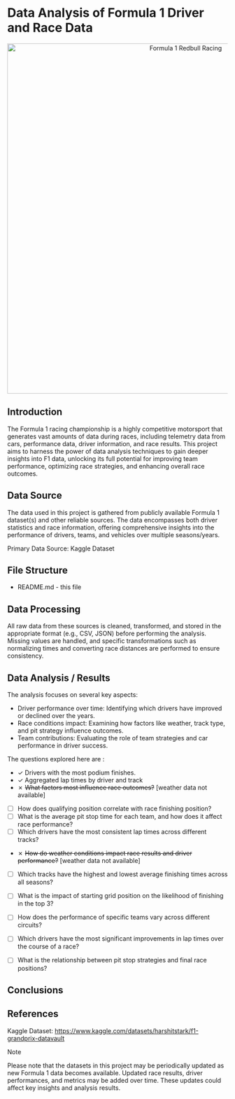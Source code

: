 # Data Analysis of Formula 1 Driver and Race Data
<p align="center">
<img width="800" alt="Formula 1 Redbull Racing" src="https://arcticwolf.com/wp-content/uploads/2024/03/rb20-front-simple.png">
</p>

## Introduction

The Formula 1 racing championship is a highly competitive motorsport that generates vast amounts of data during races, including telemetry data from cars, performance data, driver information, and race results. This project aims to harness the power of data analysis techniques to gain deeper insights into F1 data, unlocking its full potential for improving team performance, optimizing race strategies, and enhancing overall race outcomes.


## Data Source
The data used in this project is gathered from publicly available Formula 1 dataset(s) and other reliable sources. The data encompasses both driver statistics and race information, offering comprehensive insights into the performance of drivers, teams, and vehicles over multiple seasons/years.

Primary Data Source: Kaggle Dataset


## File Structure
- README.md - this file


## Data Processing
All raw data from these sources is cleaned, transformed, and stored in the appropriate format (e.g., CSV, JSON) before performing the analysis. Missing values are handled, and specific transformations such as normalizing times and converting race distances are performed to ensure consistency.



## Data Analysis / Results
The analysis focuses on several key aspects:

- Driver performance over time: Identifying which drivers have improved or declined over the years.
- Race conditions impact: Examining how factors like weather, track type, and pit strategy influence outcomes.
- Team contributions: Evaluating the role of team strategies and car performance in driver success.

The questions explored here are :
- &check; Drivers with the most podium finishes.
- &check; Aggregated lap times by driver and track
- &cross; ~~What factors most influence race outcomes?~~ [weather data not available]
- [ ] How does qualifying position correlate with race finishing position?
- [ ] What is the average pit stop time for each team, and how does it affect race performance?
- [ ] Which drivers have the most consistent lap times across different tracks?
- &cross; ~~How do weather conditions impact race results and driver performance?~~ [weather data not available]
- [ ] Which tracks have the highest and lowest average finishing times across all seasons?
- [ ] What is the impact of starting grid position on the likelihood of finishing in the top 3?
- [ ] How does the performance of specific teams vary across different circuits?
- [ ] Which drivers have the most significant improvements in lap times over the course of a race?
- [ ] What is the relationship between pit stop strategies and final race positions?


## Conclusions



## References
Kaggle Dataset: https://www.kaggle.com/datasets/harshitstark/f1-grandprix-datavault
> [!NOTE]  
> Please note that the datasets in this project may be periodically updated as new Formula 1 data becomes available. Updated race results, driver performances, and metrics may be added over time. These updates could affect key insights and analysis results.
